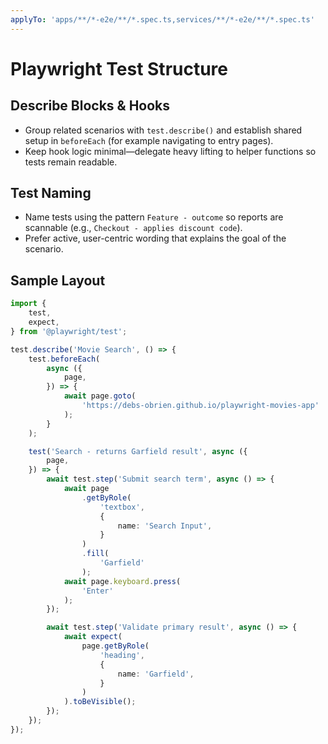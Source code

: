```yaml
---
applyTo: 'apps/**/*-e2e/**/*.spec.ts,services/**/*-e2e/**/*.spec.ts'
---
```


# Playwright Test Structure

## Describe Blocks & Hooks

-   Group related scenarios with `test.describe()` and establish shared setup in `beforeEach` (for example navigating to entry pages).
-   Keep hook logic minimal—delegate heavy lifting to helper functions so tests remain readable.

## Test Naming

-   Name tests using the pattern `Feature - outcome` so reports are scannable (e.g., `Checkout - applies discount code`).
-   Prefer active, user-centric wording that explains the goal of the scenario.

## Sample Layout

```ts
import {
	test,
	expect,
} from '@playwright/test';

test.describe('Movie Search', () => {
	test.beforeEach(
		async ({
			page,
		}) => {
			await page.goto(
				'https://debs-obrien.github.io/playwright-movies-app'
			);
		}
	);

	test('Search - returns Garfield result', async ({
		page,
	}) => {
		await test.step('Submit search term', async () => {
			await page
				.getByRole(
					'textbox',
					{
						name: 'Search Input',
					}
				)
				.fill(
					'Garfield'
				);
			await page.keyboard.press(
				'Enter'
			);
		});

		await test.step('Validate primary result', async () => {
			await expect(
				page.getByRole(
					'heading',
					{
						name: 'Garfield',
					}
				)
			).toBeVisible();
		});
	});
});
```

